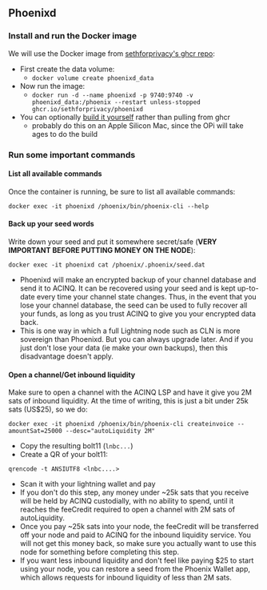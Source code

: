 
## Phoenixd

### Install and run the Docker image
We will use the Docker image from [sethforprivacy's ghcr repo](https://github.com/sethforprivacy/phoenixd-docker/pkgs/container/phoenixd):
- First create the data volume:
  - `docker volume create phoenixd_data`
- Now run the image:
  - `docker run -d --name phoenixd -p 9740:9740 -v phoenixd_data:/phoenix --restart unless-stopped ghcr.io/sethforprivacy/phoenixd`
- You can optionally [build it yourself](https://github.com/sethforprivacy/phoenixd-docker) rather than pulling from ghcr
    - probably do this on an Apple Silicon Mac, since the OPi will take ages to do the build

### Run some important commands
#### List all available commands
Once the container is running, be sure to list all available commands:
```
docker exec -it phoenixd /phoenix/bin/phoenix-cli --help
```
#### Back up your seed words
Write down your seed and put it somewhere secret/safe (**VERY IMPORTANT BEFORE PUTTING MONEY ON THE NODE**):

```
docker exec -it phoenixd cat /phoenix/.phoenix/seed.dat
```
- Phoenixd will make an encrypted backup of your channel database and send it to ACINQ. It can be recovered using your seed and is kept up-to-date every time your channel state changes. Thus, in the event that you lose your channel database, the seed can be used to fully recover all your funds, as long as you trust ACINQ to give you your encrypted data back.
- This is one way in which a full Lightning node such as CLN is more sovereign than Phoenixd. But you can always upgrade later. And if you just don't lose your data (ie make your own backups), then this disadvantage doesn't apply.
#### Open a channel/Get inbound liquidity
Make sure to open a channel with the ACINQ LSP and have it give you 2M sats of inbound liquidity. At the time of writing, this is just a bit under 25k sats (US$25), so we do:
```
docker exec -it phoenixd /phoenix/bin/phoenix-cli createinvoice --amountSat=25000 --desc="autoLiquidity 2M"
```
- Copy the resulting bolt11 (`lnbc...`)
- Create a QR of your bolt11:
```
qrencode -t ANSIUTF8 <lnbc....>
```
- Scan it with your lightning wallet and pay
- If you don't do this step, any money under ~25k sats that you receive will be held by ACINQ custodially, with no ability to spend, until it reaches the feeCredit required to open a channel with 2M sats of autoLiquidity.
- Once you pay ~25k sats into your node, the feeCredit will be transferred off your node and paid to ACINQ for the inbound liquidity service. You will not get this money back, so make sure you actually want to use this node for something before completing this step.
- If you want less inbound liquidity and don't feel like paying $25 to start using your node, you can restore a seed from the Phoenix Wallet app, which allows requests for inbound liquidity of less than 2M sats.